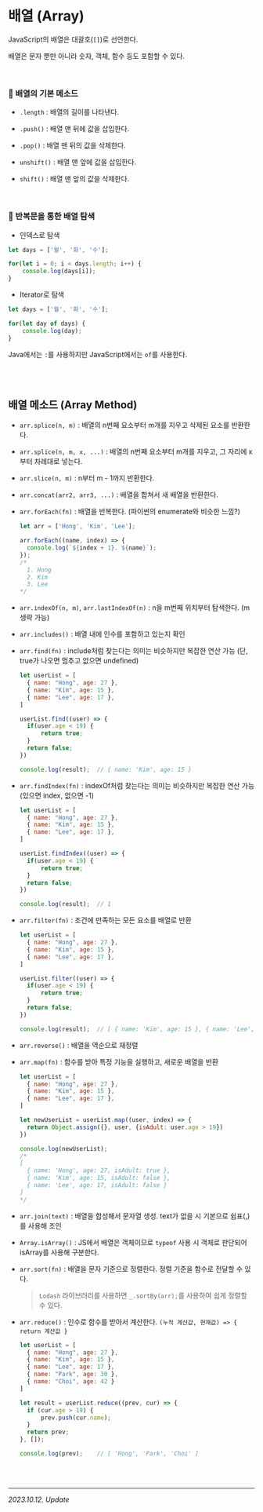 # 배열 (Array)

JavaScript의 배열은 대괄호(`[]`)로 선언한다.

배열은 문자 뿐만 아니라 숫자, 객체, 함수 등도 포함할 수 있다.

<br>

### 🔸 배열의 기본 메소드

- `.length` : 배열의 길이를 나타낸다.

- `.push()` : 배열 맨 뒤에 값을 삽입한다.

- `.pop()` : 배열 맨 뒤의 값을 삭제한다.

- `unshift()` : 배열 맨 앞에 값을 삽입한다.

- `shift()` : 배열 맨 앞의 값을 삭제한다.

<br>

### 🔸 반복문을 통한 배열 탐색

- 인덱스로 탐색
  
```js
let days = ['월', '화', '수'];

for(let i = 0; i < days.length; i++) {
    console.log(days[i]);
}
```

- Iterator로 탐색

```js
let days = ['월', '화', '수'];

for(let day of days) {
    console.log(day);
}
```

Java에서는 `:`를 사용하지만 JavaScript에서는 `of`를 사용한다.

<br><br>

## 배열 메소드 (Array Method)

- `arr.splice(n, m)` : 배열의 n번째 요소부터 m개를 지우고 삭제된 요소를 반환한다.

- `arr.splice(n, m, x, ...)` : 배열의 n번째 요소부터 m개를 지우고, 그 자리에 x부터 차례대로 넣는다.

- `arr.slice(n, m)` : n부터 m - 1까지 반환한다.

- `arr.concat(arr2, arr3, ...)` : 배열을 합쳐서 새 배열을 반환한다.

- `arr.forEach(fn)` : 배열을 반복한다. (파이썬의 enumerate와 비슷한 느낌?)

  ```js
  let arr = ['Hong', 'Kim', 'Lee'];

  arr.forEach((name, index) => {
    console.log(`${index + 1}. ${name}`);
  });
  /*
    1. Hong
    2. Kim
    3. Lee
  */
  ```

- `arr.indexOf(n, m)`, `arr.lastIndexOf(n)` : n을 m번째 위치부터 탐색한다. (m 생략 가능)

- `arr.includes()` : 배열 내에 인수를 포함하고 있는지 확인

- `arr.find(fn)` : include처럼 찾는다는 의미는 비슷하지만 복잡한 연산 가능 (단, true가 나오면 멈추고 없으면 undefined)

  ```js
  let userList = [
    { name: "Hong", age: 27 },
    { name: "Kim", age: 15 },
    { name: "Lee", age: 17 },
  ]

  userList.find((user) => {
    if(user.age < 19) {
        return true;
    }
    return false;
  })

  console.log(result);  // { name: 'Kim', age: 15 }
  ```

- `arr.findIndex(fn)` : indexOf처럼 찾는다는 의미는 비슷하지만 복잡한 연산 가능 (있으면 index, 없으면 -1)

  ```js
  let userList = [
    { name: "Hong", age: 27 },
    { name: "Kim", age: 15 },
    { name: "Lee", age: 17 },
  ]

  userList.findIndex((user) => {
    if(user.age < 19) {
        return true;
    }
    return false;
  })

  console.log(result);  // 1
  ```

- `arr.filter(fn)` : 조건에 만족하는 모든 요소를 배열로 반환

  ```js
  let userList = [
    { name: "Hong", age: 27 },
    { name: "Kim", age: 15 },
    { name: "Lee", age: 17 },
  ]

  userList.filter((user) => {
    if(user.age < 19) {
        return true;
    }
    return false;
  })

  console.log(result);  // [ { name: 'Kim', age: 15 }, { name: 'Lee', age: 17 } ]
  ```

- `arr.reverse()` : 배열을 역순으로 재정렬

- `arr.map(fn)` : 함수를 받아 특정 기능을 실행하고, 새로운 배열을 반환

  ```js
  let userList = [
    { name: "Hong", age: 27 },
    { name: "Kim", age: 15 },
    { name: "Lee", age: 17 },
  ]

  let newUserList = userList.map((user, index) => {
    return Object.assign({}, user, {isAdult: user.age > 19})
  })

  console.log(newUserList);
  /*
  [
    { name: 'Hong', age: 27, isAdult: true },
    { name: 'Kim', age: 15, isAdult: false },
    { name: 'Lee', age: 17, isAdult: false }
  ]
  */
  ```

- `arr.join(text)` : 배열을 합성해서 문자열 생성. text가 없을 시 기본으로 쉼표(,)를 사용해 조인

- `Array.isArray()` : JS에서 배열은 객체이므로 `typeof` 사용 시 객체로 판단되어 isArray를 사용해 구분한다.

- `arr.sort(fn)` : 배열을 문자 기준으로 정렬한다. 정렬 기준을 함수로 전달할 수 있다. 

  > `Lodash` 라이브러리를 사용하면 `_.sortBy(arr);`를 사용하여 쉽게 정렬할 수 있다.

- `arr.reduce()` : 인수로 함수를 받아서 계산한다. `(누적 계산값, 현재값) => { return 계산값 }`

  ```js
  let userList = [
    { name: "Hong", age: 27 },
    { name: "Kim", age: 15 },
    { name: "Lee", age: 17 },
    { name: "Park", age: 30 },
    { name: "Choi", age: 42 }
  ]

  let result = userList.reduce((prev, cur) => {
    if (cur.age > 19) {
        prev.push(cur.name);
    }
    return prev;
  }, []);

  console.log(prev);    // [ 'Hong', 'Park', 'Choi' ]
  ```

<br><br>

---

_2023.10.12. Update_